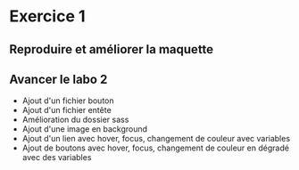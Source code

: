 # Exercice 1
## Reproduire et améliorer la maquette
## Avancer le labo 2

- Ajout d'un fichier bouton
- Ajout d'un fichier entête
- Amélioration du dossier sass
- Ajout d'une image en background
- Ajout d'un lien avec hover, focus, changement de couleur avec variables
- Ajout de boutons avec hover, focus, changement de couleur en dégradé avec des variables
  